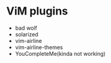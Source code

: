 # ViM plugins
* bad wolf
* solarized 
* vim-airline
* vim-airline-themes
* YouCompleteMe(kinda not working)
